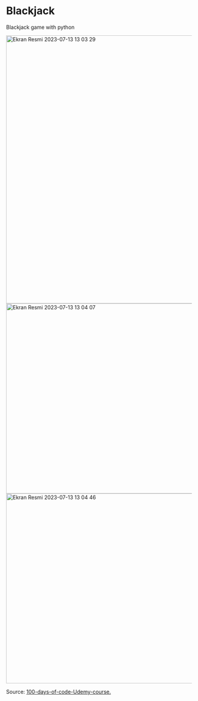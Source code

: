 # Blackjack
Blackjack game with python



<img width="728" alt="Ekran Resmi 2023-07-13 13 03 29" src="https://github.com/MetinKagit/Blackjack/assets/76729066/06d5aedb-c0c8-48a6-b5b1-af019372d488">

<img width="516" alt="Ekran Resmi 2023-07-13 13 04 07" src="https://github.com/MetinKagit/Blackjack/assets/76729066/217a4f2a-7625-426c-b2b9-1c128f7e5c16">
<img width="516" alt="Ekran Resmi 2023-07-13 13 04 46" src="https://github.com/MetinKagit/Blackjack/assets/76729066/e9af3cae-cd41-4503-9c71-7a4638365d0c">

Source: [100-days-of-code-Udemy-course.](https://www.udemy.com/course/100-days-of-code/)
